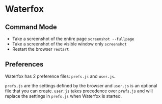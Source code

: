 # Waterfox

## Command Mode

- Take a screenshot of the entire page          `screenshot --fullpage`
- Take a screenshot of the visible window only  `screenshot`
- Restart the browser                           `restart`

## Preferences

Waterfox has 2 preference files: `prefs.js` and `user.js`.

`prefs.js` are the settings defined by the browser and `user.js` is an optional file that you can create. `user.js` takes precedence over `prefs.js` and will replace the settings in `prefs.js` when Waterfox is started.
